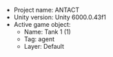 <!-- UNITY CODE ASSIST INSTRUCTIONS START -->
- Project name: ANTACT
- Unity version: Unity 6000.0.43f1
- Active game object:
  - Name: Tank 1 (1)
  - Tag: agent
  - Layer: Default
<!-- UNITY CODE ASSIST INSTRUCTIONS END -->
